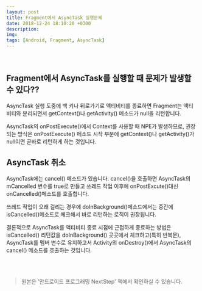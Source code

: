 ```yaml
---
layout: post
title: Fragment에서 AsyncTask 실행문제
date: 2018-12-24 18:10:20 +0300
description:
img:
tags: [Android, Fragment, AsyncTask]
---
```

<br>

## Fragment에서 AsyncTask를 실행할 때 문제가 발생할 수 있다??
AsyncTask 실행 도중에 백 키나 뒤로가기로 액티비티를 종료하면 Fragment는 액티비티와 분리되면서 getContext()나 getActivity() 메소드가 null을 리턴합니다.  

AsyncTask의 onPostExecute()에서 Context를 사용할 때 NPE가 발생하므로, 권장되는 방식은 onPostExecute() 메소드 시작 부분에 getContext()나 getActivity()가 null이면 곧바로 리턴하게 하는 것입니다.

## AsyncTask 취소
AsyncTask에는 cancel() 메소드가 있습니다. cancel()을 호출하면 AsyncTask의 mCancelled 변수를 true로 만들고 쓰레드 작업 이후에 onPostExcute()대신 onCancelled()메소드를 호출합니다.  

쓰레드 작업이 오래 걸리는 경우에 doInBackground()메소드에서는 중간에 isCancelled()메소드로 체크해서 바로 리턴하는 로직이 권장됩니다.  

결론적으로 AsyncTask를 액티비티 종료 시점에 근접하게 종료하는 방법은 isCancelled() 리턴값을 doInBackground() 곳곳에서 체크하고(특히 반복문), AsyncTask를 멤버 변수로 유지하고서 Activity의 onDestroy()에서 AsyncTask의 cancel() 메소드를 호출하는 것입니다.  

<br>
<br>

> 원본은 '안드로이드 프로그래밍 NextStep' 책에서 확인하실 수 있습니다.